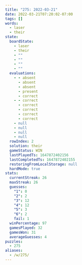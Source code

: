 ```yaml
---
title: "275: 2022-03-21"
date: 2022-03-21T07:20:02-07:00
tags: []
words:
  - laser
  - their
state:
  boardState:
    - laser
    - their
    - ""
    - ""
    - ""
    - ""
  evaluations:
    - - absent
      - absent
      - absent
      - present
      - correct
    - - correct
      - correct
      - correct
      - correct
      - correct
    - null
    - null
    - null
    - null
  rowIndex: 2
  solution: their
  gameStatus: WIN
  lastPlayedTs: 1647872402156
  lastCompletedTs: 1647872402155
  restoringFromLocalStorage: null
  hardMode: true
stats:
  currentStreak: 26
  maxStreak: 26
  guesses:
    "1": 0
    "2": 2
    "3": 12
    "4": 12
    "5": 3
    "6": 2
    fail: 1
  winPercentage: 97
  gamesPlayed: 32
  gamesWon: 31
  averageGuesses: 4
puzzles:
  - 275
aliases:
  - /w/275/
---
```

<!-- more -->
